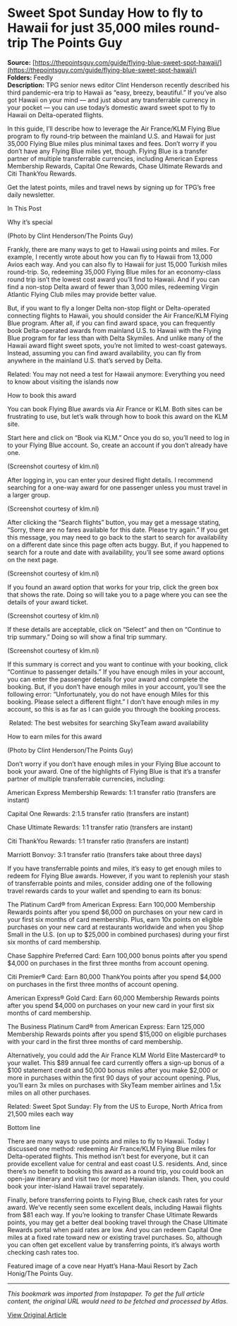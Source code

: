 # Sweet Spot Sunday How to fly to Hawaii for just 35,000 miles round-trip The Points Guy

**Source:** [https://thepointsguy.com/guide/flying-blue-sweet-spot-hawaii/](https://thepointsguy.com/guide/flying-blue-sweet-spot-hawaii/)  
**Folders:** Feedly  
**Description:** TPG senior news editor Clint Henderson recently described his third pandemic-era trip to Hawaii as “easy, breezy, beautiful.” If you’ve also got Hawaii on your mind — and just about any transferrable currency in your pocket — you can use today’s domestic award sweet spot to fly to Hawaii on Delta-operated flights.

In this guide, I’ll describe how to leverage the Air France/KLM Flying Blue program to fly round-trip between the mainland U.S. and Hawaii for just 35,000 Flying Blue miles plus minimal taxes and fees. Don’t worry if you don’t have any Flying Blue miles yet, though. Flying Blue is a transfer partner of multiple transferrable currencies, including American Express Membership Rewards, Capital One Rewards, Chase Ultimate Rewards and Citi ThankYou Rewards.

Get the latest points, miles and travel news by signing up for TPG’s free daily newsletter.

In This Post

Why it’s special

(Photo by Clint Henderson/The Points Guy)

Frankly, there are many ways to get to Hawaii using points and miles. For example, I recently wrote about how you can fly to Hawaii from 13,000 Avios each way. And you can also fly to Hawaii for just 15,000 Turkish miles round-trip. So, redeeming 35,000 Flying Blue miles for an economy-class round trip isn’t the lowest cost award you’ll find to Hawaii. And if you can find a non-stop Delta award of fewer than 3,000 miles, redeeming Virgin Atlantic Flying Club miles may provide better value.

But, if you want to fly a longer Delta non-stop flight or Delta-operated connecting flights to Hawaii, you should consider the Air France/KLM Flying Blue program. After all, if you can find award space, you can frequently book Delta-operated awards from mainland U.S. to Hawaii with the Flying Blue program for far less than with Delta Skymiles. And unlike many of the Hawaii award flight sweet spots, you’re not limited to west-coast gateways. Instead, assuming you can find award availability, you can fly from anywhere in the mainland U.S. that’s served by Delta.

Related: You may not need a test for Hawaii anymore: Everything you need to know about visiting the islands now

How to book this award

You can book Flying Blue awards via Air France or KLM. Both sites can be frustrating to use, but let’s walk through how to book this award on the KLM site.

Start here and click on “Book via KLM.” Once you do so, you’ll need to log in to your Flying Blue account. So, create an account if you don’t already have one.

(Screenshot courtesy of klm.nl)

After logging in, you can enter your desired flight details. I recommend searching for a one-way award for one passenger unless you must travel in a larger group.

(Screenshot courtesy of klm.nl)

After clicking the “Search flights” button, you may get a message stating, “Sorry, there are no fares available for this date. Please try again.” If you get this message, you may need to go back to the start to search for availability on a different date since this page often acts buggy. But, if you happened to search for a route and date with availability, you’ll see some award options on the next page.

(Screenshot courtesy of klm.nl)

If you found an award option that works for your trip, click the green box that shows the rate. Doing so will take you to a page where you can see the details of your award ticket.

(Screenshot courtesy of klm.nl)

If these details are acceptable, click on “Select” and then on “Continue to trip summary.” Doing so will show a final trip summary.

(Screenshot courtesy of klm.nl)

If this summary is correct and you want to continue with your booking, click “Continue to passenger details.” If you have enough miles in your account, you can enter the passenger details for your award and complete the booking. But, if you don’t have enough miles in your account, you’ll see the following error: “Unfortunately, you do not have enough Miles for this booking. Please select a different flight.” I don’t have enough miles in my account, so this is as far as I can guide you through the booking process.

 Related: The best websites for searching SkyTeam award availability

How to earn miles for this award

(Photo by Clint Henderson/The Points Guy)

Don’t worry if you don’t have enough miles in your Flying Blue account to book your award. One of the highlights of Flying Blue is that it’s a transfer partner of multiple transferrable currencies, including:

American Express Membership Rewards: 1:1 transfer ratio (transfers are instant)

Capital One Rewards: 2:1.5 transfer ratio (transfers are instant)

Chase Ultimate Rewards: 1:1 transfer ratio (transfers are instant)

Citi ThankYou Rewards: 1:1 transfer ratio (transfers are instant)

Marriott Bonvoy: 3:1 transfer ratio (transfers take about three days)

If you have transferrable points and miles, it’s easy to get enough miles to redeem for Flying Blue awards. However, if you want to replenish your stash of transferrable points and miles, consider adding one of the following travel rewards cards to your wallet and spending to earn its bonus:

The Platinum Card® from American Express: Earn 100,000 Membership Rewards points after you spend $6,000 on purchases on your new card in your first six months of card membership. Plus, earn 10x points on eligible purchases on your new card at restaurants worldwide and when you Shop Small in the U.S. (on up to $25,000 in combined purchases) during your first six months of card membership.

Chase Sapphire Preferred Card: Earn 100,000 bonus points after you spend $4,000 on purchases in the first three months from account opening.

Citi Premier® Card: Earn 80,000 ThankYou points after you spend $4,000 on purchases in the first three months of account opening.

American Express® Gold Card: Earn 60,000 Membership Rewards points after you spend $4,000 on purchases on your new card in your first six months of card membership.

The Business Platinum Card® from American Express: Earn 125,000 Membership Rewards points after you spend $15,000 on eligible purchases with your card in the first three months of card membership.

Alternatively, you could add the Air France KLM World Elite Mastercard® to your wallet. This $89 annual fee card currently offers a sign-up bonus of a $100 statement credit and 50,000 bonus miles after you make $2,000 or more in purchases within the first 90 days of your account opening. Plus, you’ll earn 3x miles on purchases with SkyTeam member airlines and 1.5x miles on all other purchases.

Related: Sweet Spot Sunday: Fly from the US to Europe, North Africa from 21,500 miles each way

Bottom line

There are many ways to use points and miles to fly to Hawaii. Today I discussed one method: redeeming Air France/KLM Flying Blue miles for Delta-operated flights. This method isn’t best for everyone, but it can provide excellent value for central and east coast U.S. residents. And, since there’s no benefit to booking this award as a round trip, you could book an open-jaw itinerary and visit two (or more) Hawaiian islands. Then, you could book your inter-island Hawaii travel separately.

Finally, before transferring points to Flying Blue, check cash rates for your award. We’ve recently seen some excellent deals, including Hawaii flights from $81 each way. If you’re looking to transfer Chase Ultimate Rewards points, you may get a better deal booking travel through the Chase Ultimate Rewards portal when paid rates are low. And you can redeem Capital One miles at a fixed rate toward new or existing travel purchases. So, although you can often get excellent value by transferring points, it’s always worth checking cash rates too.

Featured image of a cove near Hyatt’s Hana-Maui Resort by Zach Honig/The Points Guy.


---

*This bookmark was imported from Instapaper. To get the full article content, the original URL would need to be fetched and processed by Atlas.*

[View Original Article](https://thepointsguy.com/guide/flying-blue-sweet-spot-hawaii/)
